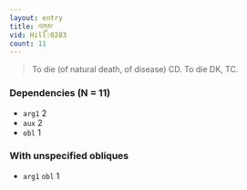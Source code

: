 ```yaml
---
layout: entry
title: འགུམ་
vid: Hill:0283
count: 11
---
```

> To die (of natural death, of disease) CD\. To die DK, TC\.


### Dependencies (N = 11)
* `arg1` 2
* `aux` 2
* `obl` 1


### With unspecified obliques
* `arg1` `obl` 1
